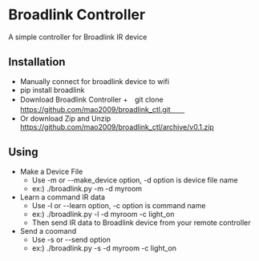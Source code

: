 # Broadlink Controller
A simple  controller for Broadlink IR device

## Installation
+ Manually connect for broadlink device to wifi
+ pip install broadlink
+ Download Broadlink Controller 
+　git clone https://github.com/mao2009/broadlink_ctl.git　　
+ Or download Zip and Unzip
   https://github.com/mao2009/broadlink_ctl/archive/v0.1.zip
  
  
 ## Using
 + Make a Device File    
      + Use -m or --make_device option, -d option is device file name
      + ex:) ./broadlink.py -m -d myroom
 + Learn a command IR data
      + Use -l or --learn option, -c option is command name
      + ex:) ./broadlink.py -l -d myroom -c light_on
      + Then send IR data to Broadlink device from your remote controller 
 + Send a coomand
      + Use -s or --send option 
      + ex:) ./broadlink.py -s -d myroom -c light_on
 
